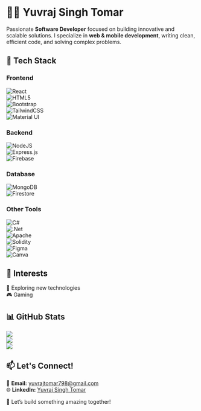 # 👨‍💻 Yuvraj Singh Tomar  

Passionate **Software Developer** focused on building innovative and scalable solutions. I specialize in **web & mobile development**, writing clean, efficient code, and solving complex problems.  

## 🚀 Tech Stack  
### **Frontend**  
![React](https://img.shields.io/badge/react-%2320232a.svg?style=for-the-badge&logo=react&logoColor=%2361DAFB)  
![HTML5](https://img.shields.io/badge/html5-%23E34F26.svg?style=for-the-badge&logo=html5&logoColor=white)  
![Bootstrap](https://img.shields.io/badge/bootstrap-%238511FA.svg?style=for-the-badge&logo=bootstrap&logoColor=white)  
![TailwindCSS](https://img.shields.io/badge/tailwindcss-%2338B2AC.svg?style=for-the-badge&logo=tailwind-css&logoColor=white)  
![Material UI](https://img.shields.io/badge/Material--UI-%230081CB.svg?style=for-the-badge&logo=mui&logoColor=white)  

### **Backend**  
![NodeJS](https://img.shields.io/badge/node.js-6DA55F?style=for-the-badge&logo=node.js&logoColor=white)  
![Express.js](https://img.shields.io/badge/express.js-%23404d59.svg?style=for-the-badge&logo=express&logoColor=%2361DAFB)  
![Firebase](https://img.shields.io/badge/firebase-%23039BE5.svg?style=for-the-badge&logo=firebase)  

### **Database**  
![MongoDB](https://img.shields.io/badge/mongodb-%2347A248.svg?style=for-the-badge&logo=mongodb&logoColor=white)  
![Firestore](https://img.shields.io/badge/firestore-%23FFCA28.svg?style=for-the-badge&logo=firebase&logoColor=black)  

### **Other Tools**  
![C#](https://img.shields.io/badge/c%23-%23239120.svg?style=for-the-badge&logo=c-sharp&logoColor=white)  
![.Net](https://img.shields.io/badge/.NET-5C2D91?style=for-the-badge&logo=.net&logoColor=white)  
![Apache](https://img.shields.io/badge/apache-%23D42029.svg?style=for-the-badge&logo=apache&logoColor=white)  
![Solidity](https://img.shields.io/badge/Solidity-%23363636.svg?style=for-the-badge&logo=solidity&logoColor=white)  
![Figma](https://img.shields.io/badge/figma-%23F24E1E.svg?style=for-the-badge&logo=figma&logoColor=white)  
![Canva](https://img.shields.io/badge/Canva-%2300C4CC.svg?style=for-the-badge&logo=Canva&logoColor=white)  

## 🌟 Interests  
🚀 Exploring new technologies  
🎮 Gaming  

## 📊 GitHub Stats  
![](https://github-readme-stats.vercel.app/api?username=yuvi007&theme=blue-green&hide_border=false&include_all_commits=true&count_private=true)  
![](https://github-readme-streak-stats.herokuapp.com/?user=yuvi007&theme=blue-green&hide_border=false)  
![](https://github-readme-stats.vercel.app/api/top-langs/?username=yuvi007&theme=blue-green&hide_border=false&layout=compact)  

## 📫 Let's Connect!  
📧 **Email:** [yuvrajtomar798@gmail.com](mailto:yuvrajtomar798@gmail.com)  
🌐 **LinkedIn:** [Yuvraj Singh Tomar](https://www.linkedin.com/in/yuvraj-tomar-430a701aa)  

🚀 Let’s build something amazing together!  
